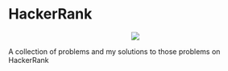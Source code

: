 # HackerRank

<p align="center">
    <img src= "https://cdn-images-1.medium.com/max/2600/1*UGT1Rh9xLww3JeIDR1F0RQ.png"/>
</p>

A collection of problems and my solutions to those problems on HackerRank
